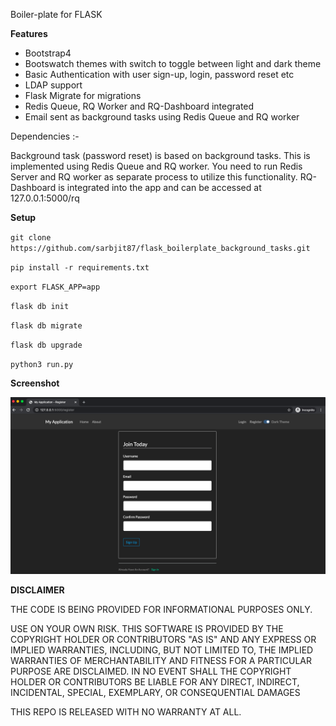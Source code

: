 Boiler-plate for FLASK

**Features**

- Bootstrap4
- Bootswatch themes with switch to toggle between light and dark theme
- Basic Authentication with user sign-up, login, password reset etc
- LDAP support
- Flask Migrate for migrations
- Redis Queue, RQ Worker and RQ-Dashboard integrated
- Email sent as background tasks using Redis Queue and RQ worker

Dependencies :-

Background task (password reset) is based on background tasks. This is implemented using Redis Queue and RQ worker.
You need to run Redis Server and RQ worker as separate process to utilize this functionality.
RQ-Dashboard is integrated into the app and can be accessed at 127.0.0.1:5000/rq

**Setup**

`git clone https://github.com/sarbjit87/flask_boilerplate_background_tasks.git`

`pip install -r requirements.txt`

`export FLASK_APP=app`

`flask db init`

`flask db migrate`

`flask db upgrade`

`python3 run.py`

**Screenshot**

![Demo](screenshot/screenshot.png)

**DISCLAIMER**

THE CODE IS BEING PROVIDED FOR INFORMATIONAL PURPOSES ONLY.

USE ON YOUR OWN RISK. THIS SOFTWARE IS PROVIDED BY THE COPYRIGHT HOLDER OR CONTRIBUTORS "AS IS" AND ANY EXPRESS OR IMPLIED WARRANTIES, INCLUDING, BUT NOT LIMITED TO, THE IMPLIED WARRANTIES OF MERCHANTABILITY AND FITNESS FOR A PARTICULAR PURPOSE ARE DISCLAIMED. IN NO EVENT SHALL THE COPYRIGHT HOLDER OR CONTRIBUTORS BE LIABLE FOR ANY DIRECT, INDIRECT, INCIDENTAL, SPECIAL, EXEMPLARY, OR CONSEQUENTIAL DAMAGES

THIS REPO IS RELEASED WITH NO WARRANTY AT ALL.
